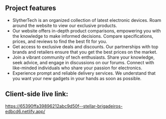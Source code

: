 ## Project features ##
* SlytherTech is an organized collection of latest electronic devices. Roam around the website to view our exclusive products.
* Our website offers in-depth product comparisons, empowering you with the knowledge to make informed decisions. Compare specifications, prices, and reviews to find the best fit for you. 
* Get access to exclusive deals and discounts. Our partnerships with top brands and retailers ensure that you get the best prices on the market.
* Join a vibrant community of tech enthusiasts. Share your knowledge, seek advice, and engage in discussions on our forums. Connect with like-minded individuals who share your passion for electronics.
* Experience prompt and reliable delivery services. We understand that you want your new gadgets in your hands as soon as possible.

## Client-side live link: ##
<https://65390ffa39896212abc9d50f--stellar-brigadeiros-edbcd6.netlify.app/>
